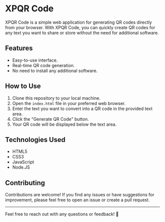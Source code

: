 # XPQR Code

XPQR Code is a simple web application for generating QR codes directly from your browser. With XPQR Code, you can quickly create QR codes for any text you want to share or store without the need for additional software.

## Features

- Easy-to-use interface.
- Real-time QR code generation.
- No need to install any additional software.

## How to Use

1. Clone this repository to your local machine.
2. Open the `index.html` file in your preferred web browser.
3. Enter the text you want to convert into a QR code in the provided text area.
4. Click the "Generate QR Code" button.
5. Your QR code will be displayed below the text area.

## Technologies Used

- HTML5
- CSS3
- JavaScript
- Node.JS

## Contributing

Contributions are welcome! If you find any issues or have suggestions for improvement, please feel free to open an issue or create a pull request.




---

Feel free to reach out with any questions or feedback! 🚀
